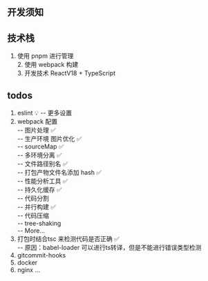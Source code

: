 
## 开发须知

## 技术栈
  1. 使用 pnpm 进行管理  
	2. 使用 webpack 构建  
	3. 开发技术 ReactV18 + TypeScript  

## todos
1. eslint 💡
	-- 更多设置
2. webpack 配置  
	-- 图片处理 ✅  
	-- 生产环境 图片优化 ✅  
	-- sourceMap ✅  
	-- 多环境分离 ✅  
	-- 文件路径别名 ✅  
	-- 打包产物文件名添加 hash ✅  
	-- 性能分析工具 ✅  
	-- 持久化缓存 ✅  
	-- 代码分割  
	-- 并行构建 ✅  
	-- 代码压缩  
	-- tree-shaking  
	-- More...  
3. 打包时结合tsc 来检测代码是否正确 ✅  
	-- 原因：babel-loader 可以进行ts转译，但是不能进行错误类型检测
5. gitcommit-hooks
6. docker
7. nginx
...